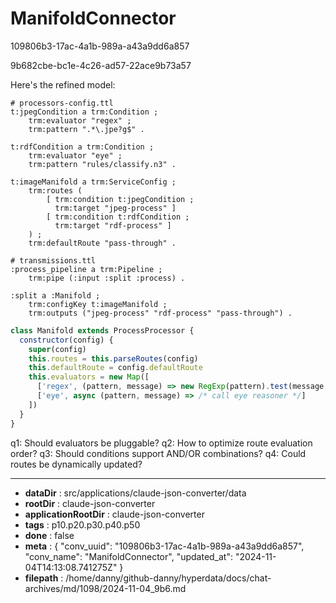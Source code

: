 # ManifoldConnector

109806b3-17ac-4a1b-989a-a43a9dd6a857

9b682cbe-bc1e-4c26-ad57-22ace9b73a57

 Here's the refined model:

```turtle
# processors-config.ttl
t:jpegCondition a trm:Condition ;
    trm:evaluator "regex" ;
    trm:pattern ".*\.jpe?g$" .

t:rdfCondition a trm:Condition ;
    trm:evaluator "eye" ;
    trm:pattern "rules/classify.n3" .

t:imageManifold a trm:ServiceConfig ;
    trm:routes (
        [ trm:condition t:jpegCondition ;
          trm:target "jpeg-process" ]
        [ trm:condition t:rdfCondition ; 
          trm:target "rdf-process" ]
    ) ;
    trm:defaultRoute "pass-through" .
```

```turtle
# transmissions.ttl
:process_pipeline a trm:Pipeline ;
    trm:pipe (:input :split :process) .

:split a :Manifold ;
    trm:configKey t:imageManifold ;
    trm:outputs ("jpeg-process" "rdf-process" "pass-through") .
```

```javascript
class Manifold extends ProcessProcessor {
  constructor(config) {
    super(config)
    this.routes = this.parseRoutes(config)
    this.defaultRoute = config.defaultRoute
    this.evaluators = new Map([
      ['regex', (pattern, message) => new RegExp(pattern).test(message.path)],
      ['eye', async (pattern, message) => /* call eye reasoner */]
    ])
  }
}
```

q1: Should evaluators be pluggable?
q2: How to optimize route evaluation order?
q3: Should conditions support AND/OR combinations?
q4: Could routes be dynamically updated?

---

* **dataDir** : src/applications/claude-json-converter/data
* **rootDir** : claude-json-converter
* **applicationRootDir** : claude-json-converter
* **tags** : p10.p20.p30.p40.p50
* **done** : false
* **meta** : {
  "conv_uuid": "109806b3-17ac-4a1b-989a-a43a9dd6a857",
  "conv_name": "ManifoldConnector",
  "updated_at": "2024-11-04T14:13:08.741275Z"
}
* **filepath** : /home/danny/github-danny/hyperdata/docs/chat-archives/md/1098/2024-11-04_9b6.md